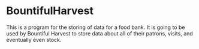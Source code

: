 # BountifulHarvest

This is a program for the storing of data for a food bank. It is going to be used by Bountiful Harvest to store data about all of their patrons, visits, and eventually even stock.
